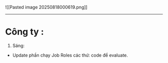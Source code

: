 ![[Pasted image 20250818000619.png]]




























---

# Công ty : 

1. Sáng: 
- Update phần chạy Job Roles các thứ: code để evaluate. 